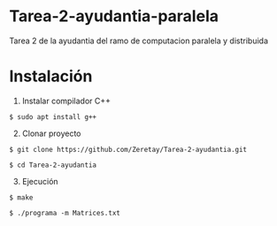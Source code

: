 # Tarea-2-ayudantia-paralela

Tarea 2 de la ayudantia del ramo de computacion paralela y distribuida

# Instalación

1. Instalar compilador C++

```$ sudo apt install g++```

2. Clonar proyecto

```$ git clone https://github.com/Zeretay/Tarea-2-ayudantia.git```

```$ cd Tarea-2-ayudantia```

3. Ejecución

```$ make```

```$ ./programa -m Matrices.txt```


